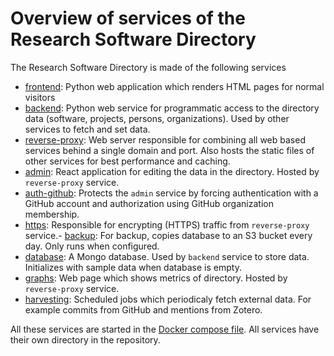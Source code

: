 # Overview of services of the Research Software Directory

The Research Software Directory is made of the following services

- [frontend](/frontend): Python web application which renders HTML pages for normal visitors
- [backend](/backend): Python web service for programmatic access to the directory data (software, projects, persons, organizations). Used by other services to fetch and set data.
- [reverse-proxy](/reverse-proxy): Web server responsible for combining all web based services behind a single domain and port. Also hosts the static files of other services for best performance and caching.
- [admin](/admin/): React application for editing the data in the directory. Hosted by `reverse-proxy` service.
- [auth-github](/auth-github): Protects the `admin` service by forcing authentication with a GitHub account and authorization using GitHub organization membership.
- [https](/https): Responsible for encrypting (HTTPS) traffic from `reverse-proxy` service.- [backup](/backup): For backup, copies database to an S3 bucket every day. Only runs when configured.
- [database](/database): A Mongo database. Used by `backend` service to store data. Initializes with sample data when database is empty.
- [graphs](/graphs): Web page which shows metrics of directory. Hosted by `reverse-proxy` service.
- [harvesting](/harvesting): Scheduled jobs which periodicaly fetch external data. For example commits from GitHub and mentions from Zotero.

All these services are started in the [Docker compose file](/docker-compose.yml). All services have their own directory in the repository.

